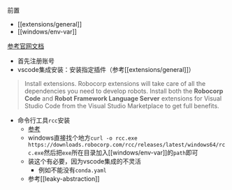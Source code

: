 前置
- [[extensions/general]]
- [[windows/env-var]]

[参考官网文档](https://robocorp.com/docs/quickstart-guide)
- 首先注册账号
- vscode集成安装：安装指定插件（参考[[extensions/general]]）
> Install extensions. Robocorp extensions will take care of all the dependencies you need to develop robots. Install both the **Robocorp Code** and **Robot Framework Language Server** extensions for Visual Studio Code from the Visual Studio Marketplace to get full benefits.

- 命令行工具`rcc`安装
  - [参考](https://github.com/robocorp/rcc#installing-rcc-from-command-line)
  - windows直接找个地方`curl -o rcc.exe https://downloads.robocorp.com/rcc/releases/latest/windows64/rcc.exe`然后把`exe`所在目录加入[[windows/env-var]]的`path`即可
  - 装这个有必要，因为vscode集成的不灵活
    - 例如不能没有`conda.yaml`
  - 参考[[leaky-abstraction]]